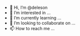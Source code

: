 - 👋 Hi, I’m @deleson
- 👀 I’m interested in ...
- 🌱 I’m currently learning ...
- 💞️ I’m looking to collaborate on ...
- 📫 How to reach me ...

<!---
deleson/deleson is a ✨ special ✨ repository because its `README.md` (this file) appears on your GitHub profile.
You can click the Preview link to take a look at your changes.
--->
